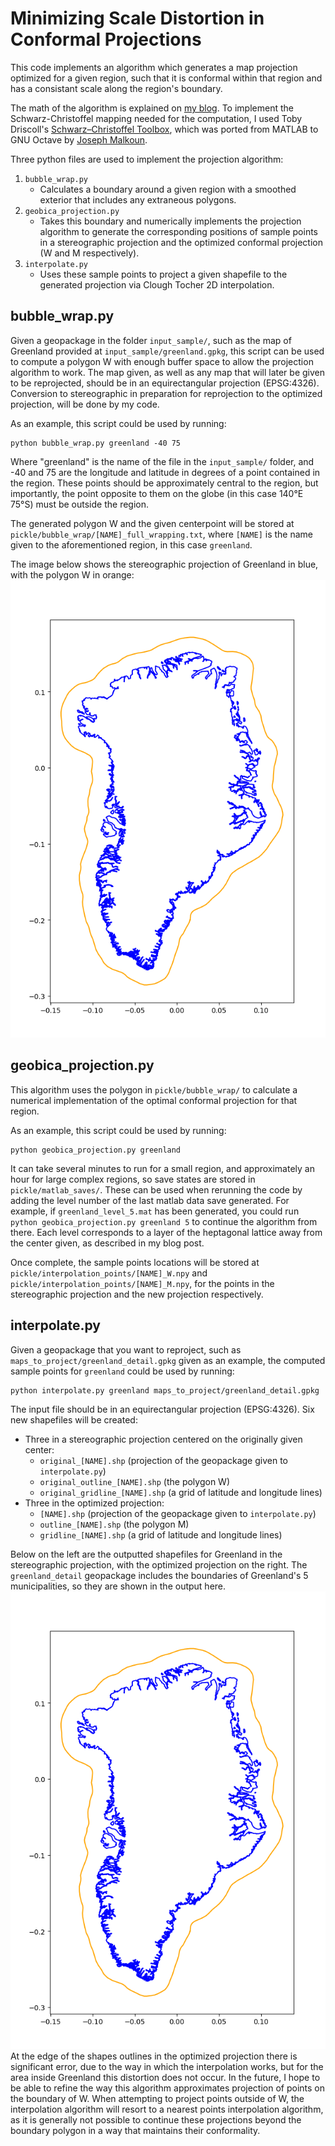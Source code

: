 # Minimizing Scale Distortion in Conformal Projections
This code implements an algorithm which generates a map projection optimized for a given region, such that it is conformal within that region and has a consistant scale along the region's boundary.

The math of the algorithm is explained on [my blog](https://www.geobica.com/bl/mdc/). To implement the Schwarz-Christoffel mapping needed for the computation, I used Toby Driscoll's [Schwarz–Christoffel Toolbox](https://tobydriscoll.net/project/sc-toolbox/), which was ported from MATLAB to GNU Octave by [Joseph Malkoun](https://github.com/joemalk/sc_toolbox_octave).
 
Three python files are used to implement the projection algorithm:
1. `bubble_wrap.py`
	- Calculates a boundary around a given region with a smoothed exterior that includes any extraneous polygons.
2. `geobica_projection.py`
	- Takes this boundary and numerically implements the projection algorithm to generate the corresponding positions of sample points in a stereographic projection and the optimized conformal projection (W and M respectively).
3. `interpolate.py`
	- Uses these sample points to project a given shapefile to the generated projection via Clough Tocher 2D interpolation.

## bubble_wrap.py

Given a geopackage in the folder `input_sample/`, such as the map of Greenland provided at `input_sample/greenland.gpkg`, this script can be used to compute a polygon W with enough buffer space to allow the projection algorithm to work. The map given, as well as any map that will later be given to be reprojected, should be in an equirectangular projection (EPSG:4326). Conversion to stereographic in preparation for reprojection to the optimized projection, will be done by my code.

As an example, this script could be used by running:
```
python bubble_wrap.py greenland -40 75
```
Where "greenland" is the name of the file in the `input_sample/` folder, and -40 and 75 are the longitude and latitude in degrees of a point contained in the region. These points should be approximately central to the region, but importantly, the point opposite to them on the globe (in this case 140°E 75°S) must be outside the region.

The generated polygon W and the given centerpoint will be stored at `pickle/bubble_wrap/[NAME]_full_wrapping.txt`, where `[NAME]` is the name given to the aforementioned region, in this case `greenland`.

The image below shows the stereographic projection of Greenland in blue, with the polygon W in orange: 
![A stereographic projection of Greenland showing the generated polygon around it.](wrapped_greenland.png)

## geobica_projection.py

This algorithm uses the polygon in `pickle/bubble_wrap/` to calculate a numerical implementation of the optimal conformal projection for that region.

As an example, this script could be used by running:
```
python geobica_projection.py greenland
```
It can take several minutes to run for a small region, and approximately an hour for large complex regions, so save states are stored in `pickle/matlab_saves/`. These can be used when rerunning the code by adding the level number of the last matlab data save generated. For example, if `greenland_level_5.mat` has been generated, you could run `python geobica_projection.py greenland 5` to continue the algorithm from there. Each level corresponds to a layer of the heptagonal lattice away from the center given, as described in my blog post.

Once complete, the sample points locations will be stored at `pickle/interpolation_points/[NAME]_W.npy` and `pickle/interpolation_points/[NAME]_M.npy`, for the points in the stereographic projection and the new projection respectively.

## interpolate.py

Given a geopackage that you want to reproject, such as `maps_to_project/greenland_detail.gpkg` given as an example, the computed sample points for `greenland` could be used by running:
```
python interpolate.py greenland maps_to_project/greenland_detail.gpkg
```
The input file should be in an equirectangular projection (EPSG:4326). Six new shapefiles will be created:
+ Three in a stereographic projection centered on the originally given center:
	- `original_[NAME].shp` (projection of the geopackage given to `interpolate.py`)
	- `original_outline_[NAME].shp` (the polygon W)
	- `original_gridline_[NAME].shp` (a grid of latitude and longitude lines)
+ Three in the optimized projection:
	- `[NAME].shp` (projection of the geopackage given to `interpolate.py`)
	- `outline_[NAME].shp` (the polygon M)
	- `gridline_[NAME].shp` (a grid of latitude and longitude lines)

Below on the left are the outputted shapefiles for Greenland in the stereographic projection, with the optimized projection on the right. The `greenland_detail` geopackage includes the boundaries of Greenland's 5 municipalities, so they are shown in the output here.
![A stereographic projection of Greenland showing the generated polygon around it.](wrapped_greenland.png)
At the edge of the shapes outlines in the optimized projection there is significant error, due to the way in which the interpolation works, but for the area inside Greenland this distortion does not occur. In the future, I hope to be able to refine the way this algorithm approximates projection of points on the boundary of W. When attempting to project points outside of W, the interpolation algorithm will resort to a nearest points interpolation algorithm, as it is generally not possible to continue these projections beyond the boundary polygon in a way that maintains their conformality.